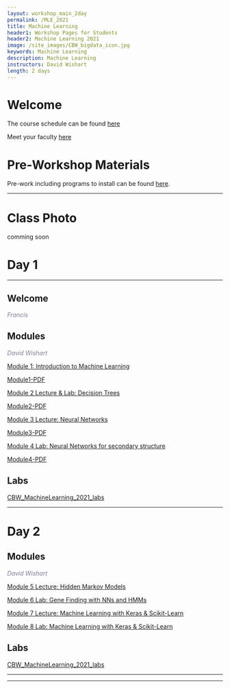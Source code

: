 ```yaml
---
layout: workshop_main_2day
permalink: /MLE_2021
title: Machine Learning
header1: Workshop Pages for Students
header2: Machine Learning 2021
image: /site_images/CBW_bigdata_icon.jpg
keywords: Machine Learning
description: Machine Learning
instructors: David Wishart
length: 2 days
---
```


# Welcome <a id="welcome"></a> 

The course schedule can be found [here](https://github.com/bioinformatics-ca/MLE_2021/blob/master/ML_2021_schedule.md)

Meet your faculty [here](https://drive.google.com/file/d/1QgYx9DvtF_hKt0tzdjtwFH6iZ4ava5NM/view?usp=sharing) 

# Pre-Workshop Materials <a id="preworkshop"></a>

Pre-work including programs to install can be found [here](https://forms.gle/HLBxEyoR146MMvgHA).  

***

# Class Photo

comming soon

# Day 1 <a id="day1"></a>

***

## Welcome

*<font color="#827e9c"> Francis</font>*

## Modules 

*<font color="#827e9c">David Wishart</font>*  

[Module 1: Introduction to Machine Learning](https://drive.google.com/file/d/1C044mK6arIL7gHFsjMgkXEZYSj3wyBYk/view?usp=sharing)

[Module1-PDF](https://drive.google.com/file/d/1JMnK2trI7x_Y2LJxOPRuhBrlMBSLAIOf/view?usp=sharing)

 
 
[Module 2 Lecture & Lab: Decision Trees](https://drive.google.com/file/d/17K9CaP8rWNucc3Hkfi7IRU0BxhD2yKzb/view?usp=sharing)

[Module2-PDF](https://drive.google.com/file/d/1BTMYySiSs0dnErhylrHqv0XYA9amawGc/view?usp=sharing)
 

[Module 3 Lecture: Neural Networks](https://drive.google.com/file/d/18BTQ8ag1n8be17K893X6lkWq4AhEvUjA/view?usp=sharing)

[Module3-PDF](https://drive.google.com/file/d/1eAN3jtjKB4yRLfl86zEkl0emGiy1Bo1D/view?usp=sharing)

[Module 4 Lab: Neural Networks for secondary structure](https://drive.google.com/file/d/1NqdoiQf8Jer-UQfIg0ySEfMUDz83Navv/view?usp=sharing)

[Module4-PDF](https://drive.google.com/file/d/14ak3dEXHlgyYoHvBPmYl8hZPSCHmDybY/view?usp=sharing)

 
## Labs
[CBW_MachineLearning_2021_labs]()

***

# Day 2 <a id="day2"></a>

## Modules 

*<font color="#827e9c">David Wishart</font>*  

[Module 5 Lecture: Hidden Markov Models](https://drive.google.com/file/d/1kPye5O5NQOyKqIXtfPXGJKUOxffuJrin/view?usp=sharing)


[Module 6 Lab: Gene Finding with NNs and HMMs](https://drive.google.com/file/d/13_PhJ93e1QJZFOyB9PA2ss1FEThJolGL/view?usp=sharing)


[Module 7 Lecture: Machine Learning with Keras & Scikit-Learn](https://drive.google.com/file/d/1DOeyTUhrRZr49Fg0iXxa4z5sSbhXC4pV/view?usp=sharing)


[Module 8 Lab: Machine Learning with Keras & Scikit-Learn](https://drive.google.com/file/d/1MOTXpnQIX0-A-3_NGIRWDMJJxSk5i2V2/view?usp=sharing)

## Labs
[CBW_MachineLearning_2021_labs]()

***

***
